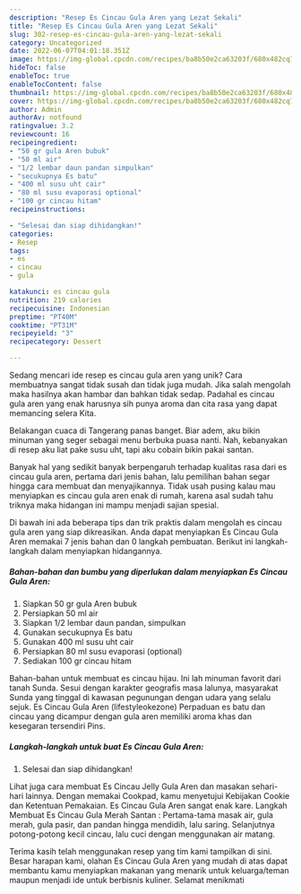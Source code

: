 ```yaml
---
description: "Resep Es Cincau Gula Aren yang Lezat Sekali"
title: "Resep Es Cincau Gula Aren yang Lezat Sekali"
slug: 302-resep-es-cincau-gula-aren-yang-lezat-sekali
category: Uncategorized
date: 2022-06-07T04:01:18.351Z
image: https://img-global.cpcdn.com/recipes/ba8b50e2ca63203f/680x482cq70/es-cincau-gula-aren-foto-resep-utama.jpg
hideToc: false
enableToc: true
enableTocContent: false
thumbnail: https://img-global.cpcdn.com/recipes/ba8b50e2ca63203f/680x482cq70/es-cincau-gula-aren-foto-resep-utama.jpg
cover: https://img-global.cpcdn.com/recipes/ba8b50e2ca63203f/680x482cq70/es-cincau-gula-aren-foto-resep-utama.jpg
author: Admin
authorAv: notfound
ratingvalue: 3.2
reviewcount: 16
recipeingredient:
- "50 gr gula Aren bubuk"
- "50 ml air"
- "1/2 lembar daun pandan simpulkan"
- "secukupnya Es batu"
- "400 ml susu uht cair"
- "80 ml susu evaporasi optional"
- "100 gr cincau hitam"
recipeinstructions:

- "Selesai dan siap dihidangkan!"
categories:
- Resep
tags:
- es
- cincau
- gula

katakunci: es cincau gula 
nutrition: 219 calories
recipecuisine: Indonesian
preptime: "PT40M"
cooktime: "PT31M"
recipeyield: "3"
recipecategory: Dessert

---
```





Sedang mencari ide resep es cincau gula aren yang unik? Cara membuatnya sangat tidak susah dan tidak juga mudah. Jika salah mengolah maka hasilnya akan hambar dan bahkan tidak sedap. Padahal es cincau gula aren yang enak harusnya sih punya aroma dan cita rasa yang dapat memancing selera Kita.





Belakangan cuaca di Tangerang panas banget. Biar adem, aku bikin minuman yang seger sebagai menu berbuka puasa nanti. Nah, kebanyakan di resep aku liat pake susu uht, tapi aku cobain bikin pakai santan.

Banyak hal yang sedikit banyak berpengaruh terhadap kualitas rasa dari es cincau gula aren, pertama dari jenis bahan, lalu pemilihan bahan segar hingga cara membuat dan menyajikannya. Tidak usah pusing kalau mau menyiapkan es cincau gula aren enak di rumah, karena asal sudah tahu triknya maka hidangan ini mampu menjadi sajian spesial.






Di bawah ini ada beberapa tips dan trik praktis dalam mengolah es cincau gula aren yang siap dikreasikan. Anda dapat menyiapkan Es Cincau Gula Aren memakai 7 jenis bahan dan 0 langkah pembuatan. Berikut ini langkah-langkah dalam menyiapkan hidangannya.

<!--inarticleads1-->

##### Bahan-bahan dan bumbu yang diperlukan dalam menyiapkan Es Cincau Gula Aren:

1. Siapkan 50 gr gula Aren bubuk
1. Persiapkan 50 ml air
1. Siapkan 1/2 lembar daun pandan, simpulkan
1. Gunakan secukupnya Es batu
1. Gunakan 400 ml susu uht cair
1. Persiapkan 80 ml susu evaporasi (optional)
1. Sediakan 100 gr cincau hitam


Bahan-bahan untuk membuat es cincau hijau. Ini lah minuman favorit dari tanah Sunda. Sesui dengan karakter geografis masa lalunya, masyarakat Sunda yang tinggal di kawasan pegunungan dengan udara yang selalu sejuk. Es Cincau Gula Aren (lifestyleokezone) Perpaduan es batu dan cincau yang dicampur dengan gula aren memiliki aroma khas dan kesegaran tersendiri Pins. 

<!--inarticleads2-->

##### Langkah-langkah untuk buat Es Cincau Gula Aren:


1. Selesai dan siap dihidangkan!

Lihat juga cara membuat Es Cincau Jelly Gula Aren dan masakan sehari-hari lainnya. Dengan memakai Cookpad, kamu menyetujui Kebijakan Cookie dan Ketentuan Pemakaian. Es Cincau Gula Aren sangat enak kare. Langkah Membuat Es Cincau Gula Merah Santan : Pertama-tama masak air, gula merah, gula pasir, dan pandan hingga mendidih, lalu saring. Selanjutnya potong-potong kecil cincau, lalu cuci dengan menggunakan air matang. 

Terima kasih telah menggunakan resep yang tim kami tampilkan di sini. Besar harapan kami, olahan Es Cincau Gula Aren yang mudah di atas dapat membantu kamu menyiapkan makanan yang menarik untuk keluarga/teman maupun menjadi ide untuk berbisnis kuliner. Selamat menikmati
